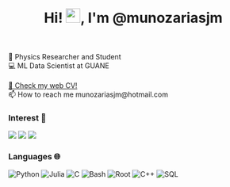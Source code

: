 
<h1 align="center">
  Hi! <img src="https://github.com/TheDudeThatCode/TheDudeThatCode/blob/master/Assets/Hi.gif" width="29px">, 
  I'm @munozariasjm
 </h1>
 <br>
 <br>
 🧪 Physics Researcher and Student<br>
 💻 ML Data Scientist at GUANE
 
<br>
<br>
<a href="http://munozariasjm.pythonanywhere.com/"> 📜 Check my web CV!</a> <br>
📫 How to reach me munozariasjm@hotmail.com<br>


### Interest 👀 

[![](https://img.shields.io/badge/-⚛️%20Physics-000)]()
[![](https://img.shields.io/badge/-🦾%20MachineLearning-000)]()
[![](https://img.shields.io/badge/-📝%20NLP-000)]()

### Languages 🌐

![Python](https://img.shields.io/badge/-Python-000?&logo=Python)
![Julia](https://img.shields.io/badge/-Julia-000?&logo=Julia)
![C](https://img.shields.io/badge/-C-000?&logo=C)
![Bash](https://img.shields.io/badge/-Bash-000?&logo=Bash&logoColor=007396)
![Root](https://img.shields.io/badge/-Root-000?&logo=Root)
![C++](https://img.shields.io/badge/-C++-000?&logo=c%2b%2b&logoColor=00599C)
![SQL](https://img.shields.io/badge/-SQL-000?&logo=MySQL)
